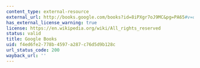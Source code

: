 ```yaml
---
content_type: external-resource
external_url: http://books.google.com/books?id=8iPXgr7oJ9MC&pg=PA65#v=onepage
has_external_license_warning: true
license: https://en.wikipedia.org/wiki/All_rights_reserved
status: valid
title: Google Books
uid: f4ed6fe2-778b-4597-a287-c76d5d9b128c
url_status_code: 200
wayback_url: ''
---
```

